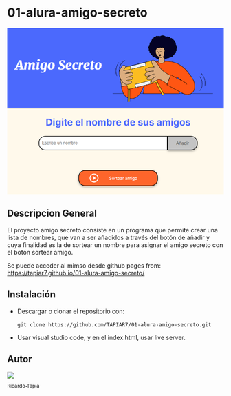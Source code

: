 # 01-alura-amigo-secreto

![Imagen de inicio del juego amigo secreto](/assets/amigo-secreto-inicio.png)
## Descripcion General
El proyecto amigo secreto consiste en un programa que permite crear una lista de nombres, que van a ser añadidos a través del botón de añadir y cuya finalidad es la de sortear un nombre para asignar el amigo secreto con el botón sortear amigo.

Se puede acceder al mimso desde github pages from: https://tapiar7.github.io/01-alura-amigo-secreto/

## Instalación
- Descargar o clonar el repositorio con:

    ```
    git clone https://github.com/TAPIAR7/01-alura-amigo-secreto.git
    ```

- Usar visual studio code, y en el index.html, usar live server.

## Autor
[<img src="https://avatars.githubusercontent.com/u/50857552?v=4" width=115><br><sub>Ricardo Tapia</sub>](https://github.com/tapiar7)

